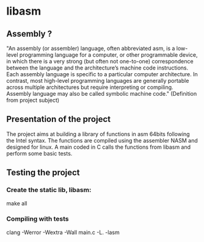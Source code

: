 # libasm
## Assembly ?
"An assembly (or assembler) language, often abbreviated asm, is a low-level programming
language for a computer, or other programmable device, in which there is a very strong
(but often not one-to-one) correspondence between the language and the architecture’s
machine code instructions. Each assembly language is specific to a particular computer
architecture. In contrast, most high-level programming languages are generally portable
across multiple architectures but require interpreting or compiling. Assembly language
may also be called symbolic machine code." (Definition from project subject)  

## Presentation of the project
The project aims at building a library of functions in asm 64bits following the Intel syntax.
The functions are compiled using the assembler NASM and designed for linux.
A main coded in C calls the functions from libasm and perform some basic tests.

## Testing the project
### Create the static lib, libasm:
make all
### Compiling with tests 
clang -Werror -Wextra -Wall main.c -L. -lasm
